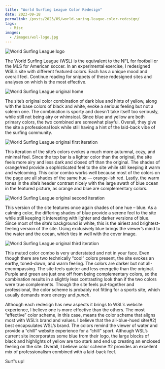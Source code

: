 ```yaml
---
title: "World Surfing League Color Redesign"
date: 2023-09-18
permalink: /posts/2023/09/world-suring-league-color-redesign/
tags:
  - Misc
images:
  - /images/wsl-logo.jpg
---
```


![World Surfing League logo](/images/wsl-logo.jpg)

The World Surfing League (WSL) is the equivalent to the NFL for football or the MLS for American soccer. In an experimental exercise, I redesigned WSL’s site with different featured colors. Each has a unique mood and overall feel. Continue reading for snippets of these redesigned sites and analyses on which is the most effective.

![World Surfing League original home](/images/wsl-original.jpg)

The site’s original color combination of dark blue and hints of yellow, along with the base colors of black and white, evoke a serious feeling but not a solemn one. The combination is sporty and doesn’t take itself too seriously, while still not being airy or whimsical. Since blue and yellow are both primary colors, the two combined are somewhat playful. Overall, they give the site a professional look while still having a hint of the laid-back vibe of the surfing community.

![World Surfing League original first iteration](/images/wsl-1.jpg)

This iteration of the site’s colors evokes a much more autumnal, cozy, and minimal feel. Since the top bar is a lighter color than the original, the site feels more airy and less dark and closed off than the original. The shades of orange/red provide a sophisticated feel to the site while still keeping it warm and welcoming. This color combo works well because most of the colors on the page are all shades of the same hue — orange-ish red. Lastly, the warm tones in the site’s header contrast nicely with the large swath of blue ocean in the featured picture, as orange and blue are complementary colors.

![World Surfing League original second iteration](/images/wsl-2.jpg)

This version of the site features once again shades of one hue – blue. As a calming color, the differing shades of blue provide a serene feel to the site while still keeping it interesting with lighter and darker versions of blue. Since most of the site’s background is white, this is the airiest and brightest-feeling version of the site. Using exclusively blue brings the viewer’s mind to the water and the ocean, which ties in well with the cover image.

![World Surfing League original third iteration](/images/wsl-3.jpg)

This muted color combo is very understated and not in your face. Even though there are two technically “cool” colors present, the site evokes an earthy, toned-down, and warm feeling. The colors are darker but not all-encompassing. The site feels quieter and less energetic than the original. Purple and green are just one off from being complementary colors, so the combination results in a slightly less contrasting look than if the two colors were true complements. Though the site feels put-together and professional, the color scheme is probably not fitting for a sports site, which usually demands more energy and _punch_.

Although each redesign has new aspects it brings to WSL’s website experience, I believe one is more effective than the others. The most “effective” color scheme, in this case, means the color scheme that aligns most with WSL’s brand and values. I believe that the all-blue-hued site(#2) best encapsulates WSL’s brand. The colors remind the viewer of water and provide a “chill” website experience for a “chill” sport. Although WSL’s current site incorporates some blue from their logo, the large blocks of black and highlights of yellow are too stark and end up creating an enclosed feeling on the site. Overall, I believe color scheme #2 provides an excellent mix of professionalism combined with a laid-back feel.

Surf’s up!
